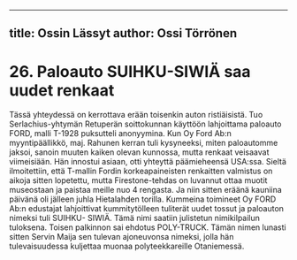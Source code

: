 
---
title: Ossin Lässyt
author: Ossi Törrönen
---

    
# 26. Paloauto SUIHKU-SIWIÄ saa uudet renkaat

Tässä yhteydessä on kerrottava erään toisenkin auton ristiäisistä. Tuo Serlachius-yhtymän Retuperän soittokunnan käyttöön 
lahjoittama paloauto FORD, malli T-1928 puksutteli anonyymina. Kun Oy Ford Ab:n myyntipäällikkö, maj. Rahunen 
kerran tuli kysyneeksi, miten paloautomme jaksoi, sanoin muuten kaiken olevan kunnossa, mutta renkaat veisaavat 
viimeisiään. Hän innostui asiaan, otti yhteyttä päämieheensä USA:ssa. Sieltä ilmoitettiin, että T-mallin Fordin 
korkeapaineisten renkaitten valmistus on aikoja sitten lopetettu, mutta Firestone-tehdas on luvannut ottaa muotit museostaan 
ja paistaa meille nuo 4 rengasta. Ja niin sitten eräänä kauniina päivänä oli jälleen juhla Hietalahden torilla. Kummeina 
toimineet Oy FORD Ab:n edustajat lahjoittivat kummitytölleen tuliterät uudet tossut ja paloauton nimeksi tuli SUIHKU-
SIWIÄ. Tämä nimi saatiin julistetun nimikilpailun tuloksena. Toisen palkinnon sai ehdotus POLY-TRUCK. Tämän nimen 
lunasti sitten Servin Maija sen tulevan ajoneuvonsa nimeksi, jolla hän tulevaisuudessa kuljettaa muonaa polyteekkareille 
Otaniemessä.

